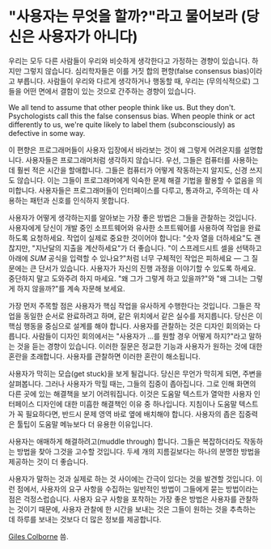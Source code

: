 # "사용자는 무엇을 할까?"라고 물어보라 (당신은 사용자가 아니다)

우리는 모두 다른 사람들이 우리와 비슷하게 생각한다고 가정하는 경향이 있습니다. 하지만 그렇지 않습니다. 심리학자들은 이를 거짓 합의 편향(false consensus bias)이라고 부릅니다. 사람들이 우리와 다르게 생각하거나 행동할 때, 우리는 (무의식적으로) 그들을 어떤 면에서 결함이 있는 것으로 간주하는 경향이 있습니다.

We all tend to assume that other people think like us. But they don't. Psychologists call this the false consensus bias. When people think or act differently to us, we're quite likely to label them (subconsciously) as defective in some way.

이 편향은 프로그래머들이 사용자 입장에서 바라보는 것이 왜 그렇게 어려운지를 설명합니다. 사용자들은 프로그래머처럼 생각하지 않습니다. 우선, 그들은 컴퓨터를 사용하는 데 훨씬 적은 시간을 할애합니다. 그들은 컴퓨터가 어떻게 작동하는지 알지도, 신경 쓰지도 않습니다. 이는 그들이 프로그래머에게 익숙한 문제 해결 기법을 활용할 수 없음을 의미합니다. 사용자들은 프로그래머들이 인터페이스를 다루고, 통과하고, 주의하는 데 사용하는 패턴과 신호를 인식하지 못합니다.

사용자가 어떻게 생각하는지를 알아보는 가장 좋은 방법은 그들을 관찰하는 것입니다. 사용자에게 당신이 개발 중인 소프트웨어와 유사한 소프트웨어를 사용하여 작업을 완료하도록 요청하세요. 작업이 실제로 중요한 것이어야 합니다: "숫자 열을 더하세요"도 괜찮지만, "지난달의 지출을 계산하세요"가 더 좋습니다. "이 스프레드시트 셀을 선택하고 아래에 *SUM* 공식을 입력할 수 있나요?"처럼 너무 구체적인 작업은 피하세요 — 그 질문에는 큰 단서가 있습니다. 사용자가 자신의 진행 과정을 이야기할 수 있도록 하세요. 중단하지 말고 도와주려 하지 마세요. "왜 그가 그렇게 하고 있을까?"와 "왜 그녀는 그렇게 하지 않을까?"를 계속 자문해 보세요.

가장 먼저 주목할 점은 사용자가 핵심 작업을 유사하게 수행한다는 것입니다. 그들은 작업을 동일한 순서로 완료하려고 하며, 같은 위치에서 같은 실수를 저지릅니다. 당신은 이 핵심 행동을 중심으로 설계를 해야 합니다. 사용자를 관찰하는 것은 디자인 회의와는 다릅니다. 사람들이 디자인 회의에서는 "사용자가 ...를 원할 경우 어떻게 하지?"라고 말하는 것을 듣는 경향이 있습니다. 이러한 질문은 정교한 기능과 사용자가 원하는 것에 대한 혼란을 초래합니다. 사용자를 관찰하면 이러한 혼란이 해소됩니다.

사용자가 막히는 모습(get stuck)을 보게 될겁니다. 당신은 무언가 막히게 되면, 주변을 살펴봅니다. 그러나 사용자가 막힐 때는, 그들의 집중이 좁아집니다. 그로 인해 화면의 다른 곳에 있는 해결책을 보기 어려워집니다. 이것은 도움말 텍스트가 열악한 사용자 인터페이스 디자인에 대한 미흡한 해결책인 이유 중 하나입니다. 지침이나 도움말 텍스트가 꼭 필요하다면, 반드시 문제 영역 바로 옆에 배치해야 합니다. 사용자의 좁은 집중력은 툴팁이 도움말 메뉴보다 더 유용한 이유입니다.

사용자는 애매하게 해결하려고(muddle through) 합니다. 그들은 복잡하더라도 작동하는 방법을 찾아 그것을 고수할 것입니다. 두세 개의 지름길보다는 하나의 분명한 방법을 제공하는 것이 더 좋습니다. 

사용자가 말하는 것과 실제로 하는 것 사이에는 간극이 있다는 것을 발견할 것입니다. 이런 점에서, 사용자의 요구 사항을 수집하는 일반적인 방법이 그들에게 묻는 방법이라는 점은 걱정스럽습니다. 사용자 요구 사항을 포착하는 가장 좋은 방법은 사용자를 관찰하는 것이기 때문에, 사용자 관찰에 한 시간을 보내는 것은 그들이 원하는 것을 추측하는 데 하루를 보내는 것보다 더 많은 정보를 제공합니다.

[Giles Colborne](http://programmer.97things.oreilly.com/wiki/index.php/Giles_Colborne) 씀.
